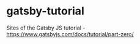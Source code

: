 # gatsby-tutorial
 Sites of the Gatsby JS tutorial - https://www.gatsbyjs.com/docs/tutorial/part-zero/

